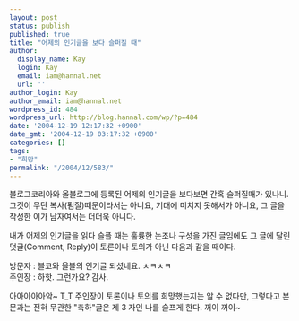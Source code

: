 ```yaml
---
layout: post
status: publish
published: true
title: "어제의 인기글을 보다 슬퍼질 때"
author:
  display_name: Kay
  login: Kay
  email: iam@hannal.net
  url: ''
author_login: Kay
author_email: iam@hannal.net
wordpress_id: 484
wordpress_url: http://blog.hannal.com/wp/?p=484
date: '2004-12-19 12:17:32 +0900'
date_gmt: '2004-12-19 03:17:32 +0900'
categories: []
tags:
- "희망"
permalink: "/2004/12/583/"
---
```

<p>블로그코리아와 올블로그에 등록된 어제의 인기글을 보다보면 간혹 슬퍼질때가 있나니. 그것이 무단 복사(펌질)때문이라서는 아니요, 기대에 미치지 못해서가 아니요, 그 글을 작성한 이가 남자여서는 더더욱 아니다.</p>
<p>내가 어제의 인기글을 읽다 슬플 때는 훌륭한 논조나 구성을 가진 글임에도 그 글에 달린 덧글(Comment, Reply)이 토론이나 토의가 아닌 다음과 같을 때이다.</p>
<p>방문자 : 블코와 올블의 인기글 되셨네요. ㅊㅋㅊㅋ<br />
주인장 : 하핫. 그런가요? 감사.</p>
<p>아아아아아악~ T_T 주인장이 토론이나 토의를 희망했는지는 알 수 없다만, 그렇다고 본문과는 전혀 무관한 "축하"글은 제 3 자인 나를 슬프게 한다. 꺼이 꺼이~</p>
